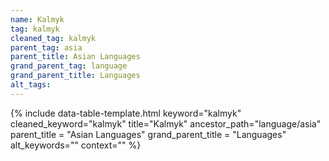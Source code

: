 ```yaml
---
name: Kalmyk
tag: kalmyk
cleaned_tag: kalmyk
parent_tag: asia
parent_title: Asian Languages
grand_parent_tag: language
grand_parent_title: Languages
alt_tags: 
---
```


{% include data-table-template.html 
  keyword="kalmyk" 
  cleaned_keyword="kalmyk" 
  title="Kalmyk"
  ancestor_path="language/asia" 
  parent_title = "Asian Languages"
  grand_parent_title = "Languages"
  alt_keywords=""
  context=""
%}

